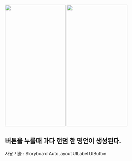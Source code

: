 <img src="https://user-images.githubusercontent.com/85103972/132178873-ce756550-d58a-4a4e-a1e1-a24a1de20fae.png" width="200" height="400"/><span>
<img src="https://user-images.githubusercontent.com/85103972/132179838-4784c92a-1bda-408f-9981-cffd6aa713b3.png" width="200" height="400"/>
<h2>버튼을 누를때 마다 랜덤 한 명언이 생성된다.</h2>
사용 기술 : Storyboard
AutoLayout
UILabel
UIButton
